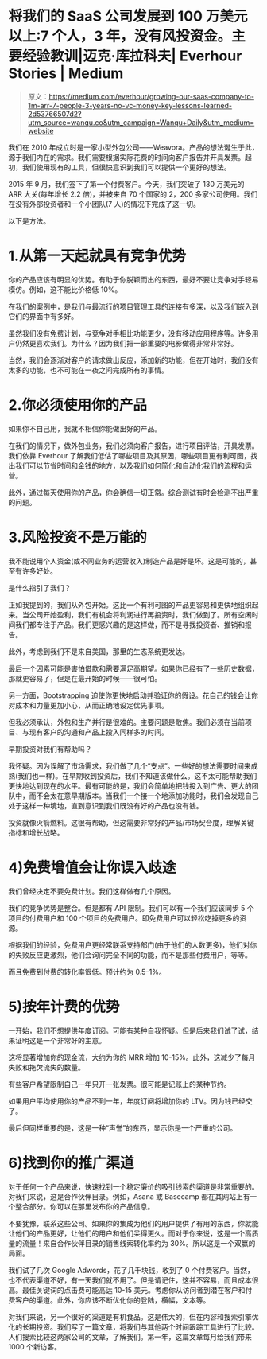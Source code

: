 # 将我们的 SaaS 公司发展到 100 万美元以上:7 个人，3 年，没有风投资金。主要经验教训|迈克·库拉科夫| Everhour Stories | Medium

> 原文：<https://medium.com/everhour/growing-our-saas-company-to-1m-arr-7-people-3-years-no-vc-money-key-lessons-learned-2d53766507d2?utm_source=wanqu.co&utm_campaign=Wanqu+Daily&utm_medium=website>

我们在 2010 年成立时是一家小型外包公司——Weavora。产品的想法诞生于此，源于我们内在的需求。我们需要根据实际花费的时间向客户报告并开具发票。起初，我们使用现有的工具，但很快意识到我们可以提供一个更好的想法。

2015 年 9 月，我们签下了第一个付费客户。今天，我们突破了 130 万美元的 ARR 大关(每年增长 2.2 倍)，并被来自 70 个国家的 2，200 多家公司使用。我们在没有外部投资者和一个小团队(7 人)的情况下完成了这一切。

以下是方法。

# 1.从第一天起就具有竞争优势

你的产品应该有明显的优势。有助于你脱颖而出的东西，最好不要让竞争对手轻易模仿。例如，这不能比价格低 10%。

在我们的案例中，是我们与最流行的项目管理工具的连接有多深，以及我们嵌入到它们的界面中有多好。

虽然我们没有免费计划，与竞争对手相比功能更少，没有移动应用程序等。许多用户仍然更喜欢我们。为什么？因为我们把一部重要的电影做得非常非常好。

当然，我们会逐渐对客户的请求做出反应，添加新的功能，但在开始时，我们没有太多的功能，也不可能在一夜之间完成所有的事情。

# 2.你必须使用你的产品

如果你不自己用，我就不相信你能做出好的产品。

在我们的情况下，做外包业务，我们必须向客户报告，进行项目评估，开具发票。我们依靠 Everhour 了解我们低估了哪些项目及其原因，哪些项目更有利可图，找出我们可以节省时间和金钱的地方，以及我们如何简化和自动化我们的流程和运营。

此外，通过每天使用你的产品，你会确信一切正常。综合测试有时会检测不出严重的问题。

# 3.风险投资不是万能的

我不能说用个人资金(或不同业务的运营收入)制造产品是好是坏。这是可能的，甚至有许多好处。

是什么指引了我们？

正如我提到的，我们从外包开始。这比一个有利可图的产品更容易和更快地组织起来。当公司开始盈利，我们有机会将利润进行再投资时，我们做到了。所有空闲时间我们都专注于产品。我们更感兴趣的是这样做，而不是寻找投资者、推销和报告。

此外，考虑到我们不是来自美国，那里的生态系统更发达。

最后一个因素可能是害怕借款和需要满足高期望。如果你已经有了一些历史数据，那就更容易了，但是在最开始的时候——很可怕。

另一方面，Bootstrapping 迫使你更快地启动并验证你的假设。花自己的钱会让你对成本和力量更加小心，从而正确地设定优先事项。

但我必须承认，外包和生产并行是很难的。主要问题是散焦。我们必须在当前项目、与现有客户的沟通和产品上投入同样多的时间。

早期投资对我们有帮助吗？

我怀疑。因为误解了市场需求，我们做了几个“支点”。一些好的想法需要时间来成熟(我们也一样)。在早期收到投资后，我们不知道该做什么。这不太可能帮助我们更快地达到现在的水平。最有可能的是，我们会简单地把钱投入到广告、更大的团队中，而不会太在意早期版本。当我们一个接一个地添加功能时，我们会发现自己处于这样一种境地，直到意识到我们既没有好的产品也没有钱。

投资就像火箭燃料。这很有帮助，但这需要非常好的产品/市场契合度，理解关键指标和增长战略。

# 4)免费增值会让你误入歧途

我们曾经决定不要免费计划。我们这样做有几个原因。

我们的竞争优势是整合。但是都有 API 限制。我们可以有一个我们应该同步 5 个项目的付费用户和 100 个项目的免费用户。即免费用户可以轻松吃掉更多的资源。

根据我们的经验，免费用户更经常联系支持部门(由于他们的人数更多)，他们对你的失败反应更激烈，他们会询问完全不同的功能，而不是那些付费用户，等等。

而且免费到付费的转化率很低。预计约为 0.5–1%。

# 5)按年计费的优势

一开始，我们不想提供年度订阅。可能有某种自我怀疑。但是后来我们试了试，结果证明这是一个非常好的主意。

这将显著增加你的现金流，大约为你的 MRR 增加 10-15%。此外，这减少了每月失败和拖欠流失的数量。

有些客户希望限制自己一年只开一张发票。很可能是记账上的某种节约。

如果用户平均使用你的产品不到一年，年度订阅将增加你的 LTV。因为钱已经交了。

最后但同样重要的是，这是一种“声誉”的东西，显示你是一个严重的公司。

# 6)找到你的推广渠道

对于任何一个产品来说，快速找到一个稳定廉价的吸引线索的渠道是非常重要的。对我们来说，这是合作伙伴目录。例如，Asana 或 Basecamp 都在其网站上有一个整合部分。你可以在那里发布你的产品信息。

不要犹豫，联系这些公司。如果你的集成为他们的用户提供了有用的东西，你就能让他们的产品更好，让他们的用户和他们呆得更久。而对于你来说，这是一个高质量的流量！来自合作伙伴目录的销售线索转化率约为 30%。所以这是一个双赢的局面。

我们试了几次 Google Adwords，花了几千块钱，收到了 0 个付费客户。当然，也不代表渠道不好，有一天我们就不用了。但是请记住，这并不容易，而且成本很高。最佳关键词的点击费可能高达 10-15 美元。考虑你从访问者到潜在客户和付费客户的渠道。此外，你应该不断优化你的登陆，横幅，文本等。

对我们来说，另一个很好的渠道是有机食品。这是伟大的，但在内容和搜索引擎优化的长期投资。我们写了一篇文章，将我们与其他两个时间跟踪工具进行了比较。人们搜索比较这两家公司的文章，了解我们。第一年，这篇文章每月给我们带来 1000 个新访客。